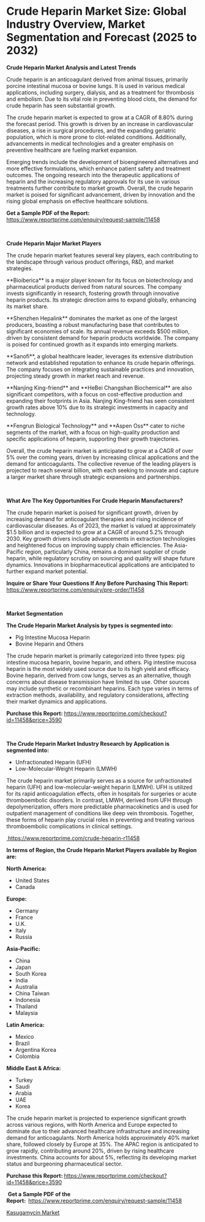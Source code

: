 <p><h1>Crude Heparin Market Size: Global Industry Overview, Market Segmentation and Forecast (2025 to 2032)</h1></p><p><strong>Crude Heparin Market Analysis and Latest Trends</strong></p>
<p><p>Crude heparin is an anticoagulant derived from animal tissues, primarily porcine intestinal mucosa or bovine lungs. It is used in various medical applications, including surgery, dialysis, and as a treatment for thrombosis and embolism. Due to its vital role in preventing blood clots, the demand for crude heparin has seen substantial growth.</p><p>The crude heparin market is expected to grow at a CAGR of 8.80% during the forecast period. This growth is driven by an increase in cardiovascular diseases, a rise in surgical procedures, and the expanding geriatric population, which is more prone to clot-related conditions. Additionally, advancements in medical technologies and a greater emphasis on preventive healthcare are fueling market expansion. </p><p>Emerging trends include the development of bioengineered alternatives and more effective formulations, which enhance patient safety and treatment outcomes. The ongoing research into the therapeutic applications of heparin and the increasing regulatory approvals for its use in various treatments further contribute to market growth. Overall, the crude heparin market is poised for significant advancement, driven by innovation and the rising global emphasis on effective healthcare solutions.</p></p>
<p><strong>Get a Sample PDF of the Report:&nbsp;</strong> <a href="https://www.reportprime.com/enquiry/request-sample/11458?utm_campaign=2274&utm_medium=2&utm_source=Github&utm_content=ia&utm_term=20032025&utm_id=crude-heparin">https://www.reportprime.com/enquiry/request-sample/11458</a></p>
<p>&nbsp;</p>
<p><strong>Crude Heparin Major Market Players</strong></p>
<p><p>The crude heparin market features several key players, each contributing to the landscape through various product offerings, R&D, and market strategies. </p><p>**Bioiberica** is a major player known for its focus on biotechnology and pharmaceutical products derived from natural sources. The company invests significantly in research, fostering growth through innovative heparin products. Its strategic direction aims to expand globally, enhancing its market share.</p><p>**Shenzhen Hepalink** dominates the market as one of the largest producers, boasting a robust manufacturing base that contributes to significant economies of scale. Its annual revenue exceeds $500 million, driven by consistent demand for heparin products worldwide. The company is poised for continued growth as it expands into emerging markets.</p><p>**Sanofi**, a global healthcare leader, leverages its extensive distribution network and established reputation to enhance its crude heparin offerings. The company focuses on integrating sustainable practices and innovation, projecting steady growth in market reach and revenue.</p><p>**Nanjing King-friend** and **HeBei Changshan Biochemical** are also significant competitors, with a focus on cost-effective production and expanding their footprints in Asia. Nanjing King-friend has seen consistent growth rates above 10% due to its strategic investments in capacity and technology.</p><p>**Fengrun Biological Technology** and **Aspen Oss** cater to niche segments of the market, with a focus on high-quality production and specific applications of heparin, supporting their growth trajectories.</p><p>Overall, the crude heparin market is anticipated to grow at a CAGR of over 5% over the coming years, driven by increasing clinical applications and the demand for anticoagulants. The collective revenue of the leading players is projected to reach several billion, with each seeking to innovate and capture a larger market share through strategic expansions and partnerships.</p></p>
<p>&nbsp;</p>
<p><strong>What Are The Key Opportunities For Crude Heparin Manufacturers?</strong></p>
<p><p>The crude heparin market is poised for significant growth, driven by increasing demand for anticoagulant therapies and rising incidence of cardiovascular diseases. As of 2023, the market is valued at approximately $1.5 billion and is expected to grow at a CAGR of around 5.2% through 2030. Key growth drivers include advancements in extraction technologies and heightened focus on improving supply chain efficiencies. The Asia-Pacific region, particularly China, remains a dominant supplier of crude heparin, while regulatory scrutiny on sourcing and quality will shape future dynamics. Innovations in biopharmaceutical applications are anticipated to further expand market potential.</p></p>
<p><strong>Inquire or Share Your Questions If Any Before Purchasing This Report:</strong> <a href="https://www.reportprime.com/enquiry/pre-order/11458?utm_campaign=2274&utm_medium=2&utm_source=Github&utm_content=ia&utm_term=20032025&utm_id=crude-heparin">https://www.reportprime.com/enquiry/pre-order/11458</a></p>
<p>&nbsp;</p>
<p><strong>Market Segmentation</strong></p>
<p><strong>The Crude Heparin Market Analysis by types is segmented into:</strong></p>
<p><ul><li>Pig Intestine Mucosa Heparin</li><li>Bovine Heparin and Others</li></ul></p>
<p><p>The crude heparin market is primarily categorized into three types: pig intestine mucosa heparin, bovine heparin, and others. Pig intestine mucosa heparin is the most widely used source due to its high yield and efficacy. Bovine heparin, derived from cow lungs, serves as an alternative, though concerns about disease transmission have limited its use. Other sources may include synthetic or recombinant heparins. Each type varies in terms of extraction methods, availability, and regulatory considerations, affecting their market dynamics and applications.</p></p>
<p><strong>Purchase this Report:&nbsp;</strong><a href="https://www.reportprime.com/checkout?id=11458&price=3590&utm_campaign=2274&utm_medium=2&utm_source=Github&utm_content=ia&utm_term=20032025&utm_id=crude-heparin">https://www.reportprime.com/checkout?id=11458&price=3590</a></p>
<p>&nbsp;</p>
<p><strong>The Crude Heparin Market Industry Research by Application is segmented into:</strong></p>
<p><ul><li>Unfractionated Heparin (UFH)</li><li>Low-Molecular-Weight Heparin (LMWH)</li></ul></p>
<p><p>The crude heparin market primarily serves as a source for unfractionated heparin (UFH) and low-molecular-weight heparin (LMWH). UFH is utilized for its rapid anticoagulation effects, often in hospitals for surgeries or acute thromboembolic disorders. In contrast, LMWH, derived from UFH through depolymerization, offers more predictable pharmacokinetics and is used for outpatient management of conditions like deep vein thrombosis. Together, these forms of heparin play crucial roles in preventing and treating various thromboembolic complications in clinical settings.</p></p>
<p><a href="https://www.reportprime.com/crude-heparin-r11458?utm_campaign=2274&utm_medium=2&utm_source=Github&utm_content=ia&utm_term=20032025&utm_id=crude-heparin">&nbsp;https://www.reportprime.com/crude-heparin-r11458</a></p>
<p><strong>In terms of Region, the Crude Heparin Market Players available by Region are:</strong></p>
<p>
    <p> <strong> North America: </strong>
        <ul>
            <li>United States</li>
            <li>Canada</li>
        </ul>
        </p> 
    <p> <strong> Europe: </strong>
        <ul>
            <li>Germany</li>
            <li>France</li>
            <li>U.K.</li>
            <li>Italy</li>
            <li>Russia</li>
        </ul>
        </p> 
    <p> <strong> Asia-Pacific: </strong>
        <ul>
            <li>China</li>
            <li>Japan</li>
            <li>South Korea</li>
            <li>India</li>
            <li>Australia</li>
            <li>China Taiwan</li>
            <li>Indonesia</li>
            <li>Thailand</li>
            <li>Malaysia</li>
        </ul>
        </p> 
    <p> <strong> Latin America: </strong>
        <ul>
            <li>Mexico</li>
            <li>Brazil</li>
            <li>Argentina Korea</li>
            <li>Colombia</li>
        </ul>
        </p> 
    <p> <strong> Middle East & Africa: </strong>
        <ul>
            <li>Turkey</li>
            <li>Saudi</li>
            <li>Arabia</li>
            <li>UAE</li>
            <li>Korea</li>
        </ul>
    </p>
    </p>
<p><p>The crude heparin market is projected to experience significant growth across various regions, with North America and Europe expected to dominate due to their advanced healthcare infrastructure and increasing demand for anticoagulants. North America holds approximately 40% market share, followed closely by Europe at 35%. The APAC region is anticipated to grow rapidly, contributing around 20%, driven by rising healthcare investments. China accounts for about 5%, reflecting its developing market status and burgeoning pharmaceutical sector.</p></p>
<p><strong>Purchase this Report: </strong><a href="https://www.reportprime.com/checkout?id=11458&price=3590&utm_campaign=2274&utm_medium=2&utm_source=Github&utm_content=ia&utm_term=20032025&utm_id=crude-heparin">https://www.reportprime.com/checkout?id=11458&price=3590</a></p>
<p>&nbsp;<strong>Get a Sample PDF of the Report:&nbsp;&nbsp;</strong><a href="https://www.reportprime.com/enquiry/request-sample/11458?utm_campaign=2274&utm_medium=2&utm_source=Github&utm_content=ia&utm_term=20032025&utm_id=crude-heparin">https://www.reportprime.com/enquiry/request-sample/11458</a></p>
<p><strong></strong></p>
<p><p><a href="https://github.com/erkidrhoy/Market-Research-Report-List-1/blob/main/kasugamycin-market.md?utm_campaign=2274&utm_medium=2&utm_source=Github&utm_content=ia&utm_term=20032025&utm_id=crude-heparin">Kasugamycin Market</a></p></p>